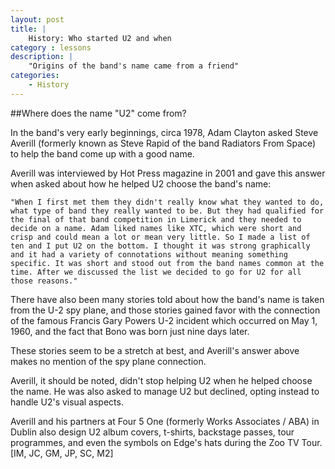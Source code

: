 ```yaml
---
layout: post
title: |
    History: Who started U2 and when
category : lessons
description: |
	"Origins of the band's name came from a friend"
categories:
	- History
---
```


##Where does the name "U2" come from?

In the band's very early beginnings, circa 1978, Adam Clayton asked Steve Averill (formerly known as Steve Rapid of the band Radiators From Space) to help the band come up with a good name. 

Averill was interviewed by Hot Press magazine in 2001 and gave this answer when asked about how he helped U2 choose the band's name:

	"When I first met them they didn't really know what they wanted to do, what type of band they really wanted to be. But they had qualified for the final of that band competition in Limerick and they needed to decide on a name. Adam liked names like XTC, which were short and crisp and could mean a lot or mean very little. So I made a list of ten and I put U2 on the bottom. I thought it was strong graphically and it had a variety of connotations without meaning something specific. It was short and stood out from the band names common at the time. After we discussed the list we decided to go for U2 for all those reasons."

There have also been many stories told about how the band's name is taken from the U-2 spy plane, and those stories gained favor with the connection of the famous Francis Gary Powers U-2 incident which occurred on May 1, 1960, and the fact that Bono was born just nine days later. 

These stories seem to be a stretch at best, and Averill's answer above makes no mention of the spy plane connection.

Averill, it should be noted, didn't stop helping U2 when he helped choose the name. He was also asked to manage U2 but declined, opting instead to handle U2's visual aspects. 

Averill and his partners at Four 5 One (formerly Works Associates / ABA) in Dublin also design U2 album covers, t-shirts, backstage passes, tour programmes, and even the symbols on Edge's hats during the Zoo TV Tour. [IM, JC, GM, JP, SC, M2]